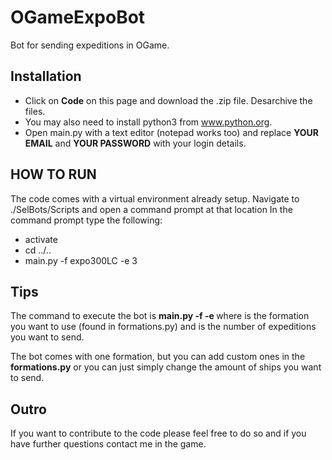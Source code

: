 # OGameExpoBot
Bot for sending expeditions in OGame. 

## Installation

* Click on **Code** on this page and download the .zip file. Desarchive the files. 
* You may also need to install python3 from www.python.org.
* Open main.py with a text editor (notepad works too) and replace **YOUR EMAIL** and **YOUR PASSWORD** with your login details. 

## HOW TO RUN

The code comes with a virtual environment already setup. 
Navigate to ./SelBots/Scripts and open a command prompt at that location
In the command prompt type the following:
* activate
* cd ../..
* main.py -f expo300LC -e 3

## Tips

The command to execute the bot is **main.py -f <formation-name> -e <number-of-expeditions>** where *<formation-name>* is the formation you want to use (found in formations.py) and *<number-of-expeditions>* is the number of expeditions you want to send.
  
  The bot comes with one formation, but you can add custom ones in the **formations.py** or you can just simply change the amount of ships you want to send. 
  
  ## Outro
  
  If you want to contribute to the code please feel free to do so and if you have further questions contact me in the game.
